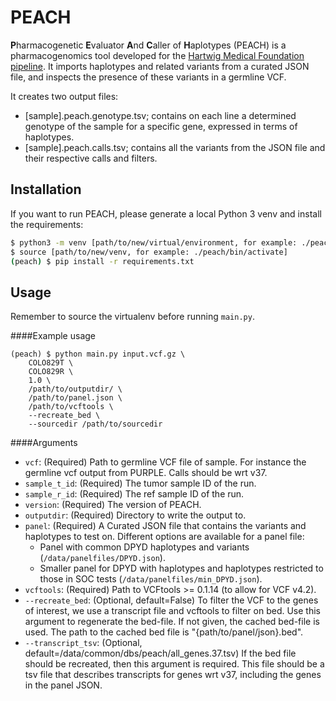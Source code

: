 # PEACH

**P**harmacogenetic **E**valuator **A**nd **C**aller of **H**aplotypes (PEACH) is a pharmacogenomics tool developed for the [Hartwig Medical Foundation pipeline](https://github.com/hartwigmedical/pipeline5).
It imports haplotypes and related variants from a curated JSON file, and inspects the presence of these variants in a germline VCF. 

It creates two output files:
* [sample].peach.genotype.tsv; contains on each line a determined genotype of the sample for a specific gene, expressed in terms of haplotypes.
* [sample].peach.calls.tsv; contains all the variants from the JSON file and their respective calls and filters.
 
## Installation
If you want to run PEACH, please generate a local Python 3 venv and install the requirements:

```bash
$ python3 -m venv [path/to/new/virtual/environment, for example: ./peach]
$ source [path/to/new/venv, for example: ./peach/bin/activate]
(peach) $ pip install -r requirements.txt
```

## Usage
Remember to source the virtualenv before running `main.py`.

####Example usage
```
(peach) $ python main.py input.vcf.gz \
    COLO829T \
    COLO829R \
    1.0 \
    /path/to/outputdir/ \
    /path/to/panel.json \
    /path/to/vcftools \
    --recreate_bed \
    --sourcedir /path/to/sourcedir
```

####Arguments
* `vcf`: (Required) Path to germline VCF file of sample. For instance the germline vcf output from PURPLE. Calls should be wrt v37.
* `sample_t_id`: (Required) The tumor sample ID of the run.
* `sample_r_id`: (Required) The ref sample ID of the run.
* `version`: (Required) The version of PEACH.
* `outputdir`: (Required) Directory to write the output to.
* `panel`: (Required) A Curated JSON file that contains the variants and haplotypes to test on. Different options are available for a panel file:
    * Panel with common DPYD haplotypes and variants (`/data/panelfiles/DPYD.json`).
    * Smaller panel for DPYD with haplotypes and haplotypes restricted to those in SOC tests (`/data/panelfiles/min_DPYD.json`).
* `vcftools`: (Required) Path to VCFtools >= 0.1.14 (to allow for VCF v4.2).
* `--recreate_bed`: (Optional, default=False) To filter the VCF to the genes of interest, we use a transcript file and vcftools to filter on bed. 
  Use this argument to regenerate the bed-file. If not given, the cached bed-file is used. 
  The path to the cached bed file is "{path/to/panel/json}.bed".
* `--transcript_tsv`: (Optional, default=/data/common/dbs/peach/all_genes.37.tsv) 
  If the bed file should be recreated, then this argument is required. 
  This file should be a tsv file that describes transcripts for genes wrt v37, including the genes in the panel JSON.



